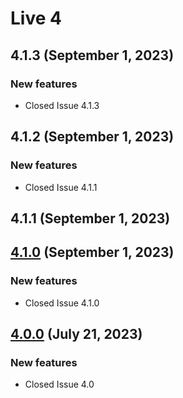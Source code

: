 # Live 4
## 4.1.3 (September 1, 2023)

### New features

* Closed Issue 4.1.3

## 4.1.2 (September 1, 2023)

### New features

* Closed Issue 4.1.1

## 4.1.1 (September 1, 2023)

## [4.1.0](4.1.0.md) (September 1, 2023)

### New features

* Closed Issue 4.1.0

## [4.0.0](4.0.0.md) (July 21, 2023)
### New features

* Closed Issue 4.0

